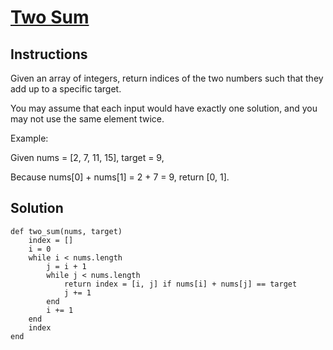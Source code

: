 # [Two Sum](https://leetcode.com/problems/two-sum/)


## Instructions

Given an array of integers, return indices of the two numbers such that they add up to a specific target.

You may assume that each input would have exactly one solution, and you may not use the same element twice.

Example:

Given nums = [2, 7, 11, 15], target = 9,

Because nums[0] + nums[1] = 2 + 7 = 9,
return [0, 1].


## Solution
```
def two_sum(nums, target)
    index = []
    i = 0
    while i < nums.length
        j = i + 1
        while j < nums.length
            return index = [i, j] if nums[i] + nums[j] == target
            j += 1
        end
        i += 1
    end
    index
end
```
